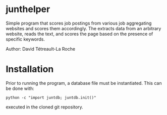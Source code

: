 # junthelper

Simple program that scores job postings from various job aggregating websites and scores them accordingly. The extracts data from an arbitrary website, reads the text, and scores the page based on the presence of specific keywords.

Author: David Tétreault-La Roche
# Installation
Prior to running the program, a database file must be instantiated. This can be done with:
```
python -c "import juntdb; juntdb.init()"
```
executed in the cloned git repository.

